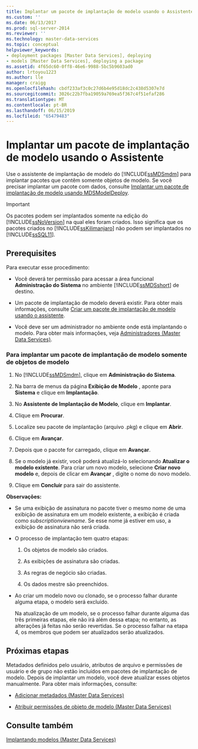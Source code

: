 ```yaml
---
title: Implantar um pacote de implantação de modelo usando o Assistente | Microsoft Docs
ms.custom: ''
ms.date: 06/13/2017
ms.prod: sql-server-2014
ms.reviewer: ''
ms.technology: master-data-services
ms.topic: conceptual
helpviewer_keywords:
- deployment packages [Master Data Services], deploying
- models [Master Data Services], deploying a package
ms.assetid: 4f65dc60-0ff8-46e6-9988-5bc5b9603ad0
author: lrtoyou1223
ms.author: lle
manager: craigg
ms.openlocfilehash: cbdf233af3c0c27d6b4e95d18dc2c438d5307e7d
ms.sourcegitcommit: 3026c22b7fba19059a769ea5f367c4f51efaf286
ms.translationtype: MT
ms.contentlocale: pt-BR
ms.lasthandoff: 06/15/2019
ms.locfileid: "65479483"
---
```

# <a name="deploy-a-model-deployment-package-by-using-the-wizard"></a>Implantar um pacote de implantação de modelo usando o Assistente
  Use o assistente de implantação de modelo do [!INCLUDE[ssMDSmdm](../includes/ssmdsmdm-md.md)] para implantar pacotes que contêm somente objetos de modelo. Se você precisar implantar um pacote com dados, consulte [Implantar um pacote de implantação de modelo usando MDSModelDeploy](../../2014/master-data-services/deploy-a-model-deployment-package-by-using-mdsmodeldeploy.md).  
  
> [!IMPORTANT]  
>  Os pacotes podem ser implantados somente na edição do [!INCLUDE[ssNoVersion](../includes/ssnoversion-md.md)] na qual eles foram criados. Isso significa que os pacotes criados no [!INCLUDE[ssKilimanjaro](../includes/sskilimanjaro-md.md)] não podem ser implantados no [!INCLUDE[ssSQL11](../includes/sssql11-md.md)].  
  
## <a name="prerequisites"></a>Prerequisites  
 Para executar esse procedimento:  
  
-   Você deverá ter permissão para acessar a área funcional **Administração do Sistema** no ambiente [!INCLUDE[ssMDSshort](../includes/ssmdsshort-md.md)] de destino.  
  
-   Um pacote de implantação de modelo deverá existir. Para obter mais informações, consulte [Criar um pacote de implantação de modelo usando o assistente](../../2014/master-data-services/create-a-model-deployment-package-by-using-the-wizard.md).  
  
-   Você deve ser um administrador no ambiente onde está implantando o modelo. Para obter mais informações, veja [Administradores &#40;Master Data Services&#41;](administrators-master-data-services.md).  
  
### <a name="to-deploy-a-model-deployment-package-of-model-objects-only"></a>Para implantar um pacote de implantação de modelo somente de objetos de modelo  
  
1.  No [!INCLUDE[ssMDSmdm](../includes/ssmdsmdm-md.md)], clique em **Administração do Sistema**.  
  
2.  Na barra de menus da página **Exibição de Modelo** , aponte para **Sistema** e clique em **Implantação**.  
  
3.  No **Assistente de Implantação de Modelo**, clique em **Implantar**.  
  
4.  Clique em **Procurar**.  
  
5.  Localize seu pacote de implantação (arquivo .pkg) e clique em **Abrir**.  
  
6.  Clique em **Avançar**.  
  
7.  Depois que o pacote for carregado, clique em **Avançar**.  
  
8.  Se o modelo já existir, você poderá atualizá-lo selecionando **Atualizar o modelo existente**. Para criar um novo modelo, selecione **Criar novo modelo** e, depois de clicar em **Avançar** , digite o nome do novo modelo.  
  
9. Clique em **Concluir** para sair do assistente.  
  
 **Observações:**  
  
-   Se uma exibição de assinatura no pacote tiver o mesmo nome de uma exibição de assinatura em um modelo existente, a exibição é criada como *subscriptionviewname*. Se esse nome já estiver em uso, a exibição de assinatura não será criada.  
  
-   O processo de implantação tem quatro etapas:  
  
    1.  Os objetos de modelo são criados.  
  
    2.  As exibições de assinatura são criadas.  
  
    3.  As regras de negócio são criadas.  
  
    4.  Os dados mestre são preenchidos.  
  
-   Ao criar um modelo novo ou clonado, se o processo falhar durante alguma etapa, o modelo será excluído.  
  
     Na atualização de um modelo, se o processo falhar durante alguma das três primeiras etapas, ele não irá além dessa etapa; no entanto, as alterações já feitas não serão revertidas. Se o processo falhar na etapa 4, os membros que podem ser atualizados serão atualizados.  
  
## <a name="next-steps"></a>Próximas etapas  
 Metadados definidos pelo usuário, atributos de arquivo e permissões de usuário e de grupo não estão incluídos em pacotes de implantação de modelo. Depois de implantar um modelo, você deve atualizar esses objetos manualmente. Para obter mais informações, consulte:  
  
-   [Adicionar metadados &#40;Master Data Services&#41;](../../2014/master-data-services/add-metadata-master-data-services.md)  
  
-   [Atribuir permissões de objeto de modelo &#40;Master Data Services&#41;](../../2014/master-data-services/assign-model-object-permissions-master-data-services.md)  
  
## <a name="see-also"></a>Consulte também  
 [Implantando modelos &#40;Master Data Services&#41;](../../2014/master-data-services/deploying-models-master-data-services.md)  
  
  
